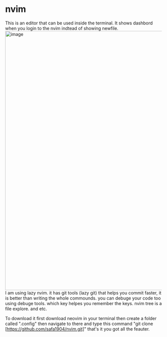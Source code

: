 # nvim

This is an editor that can be used inside the terminal.
It shows dashbord when you login to the nvim indtead of showing newfile.
<img width="832" alt="image" src="https://github.com/safa1904/nvim/assets/100108435/4f751edd-0951-4cdd-888b-f7190ed7735e">
I am using lazy nvim.
it has git tools (lazy git) that helps you commit faster, it is better than
writing the whole commounds.
you can debuge your code too using debuge tools.
which key helpes you remember the keys.
nvim tree is a file explore.
and etc.

To download it
first download neovim in your terminal then create a folder called
".config" then navigate to there and type this command
"git clone [https://github.com/safa1904/nvim.git]"
that's it you got all the feauter.
